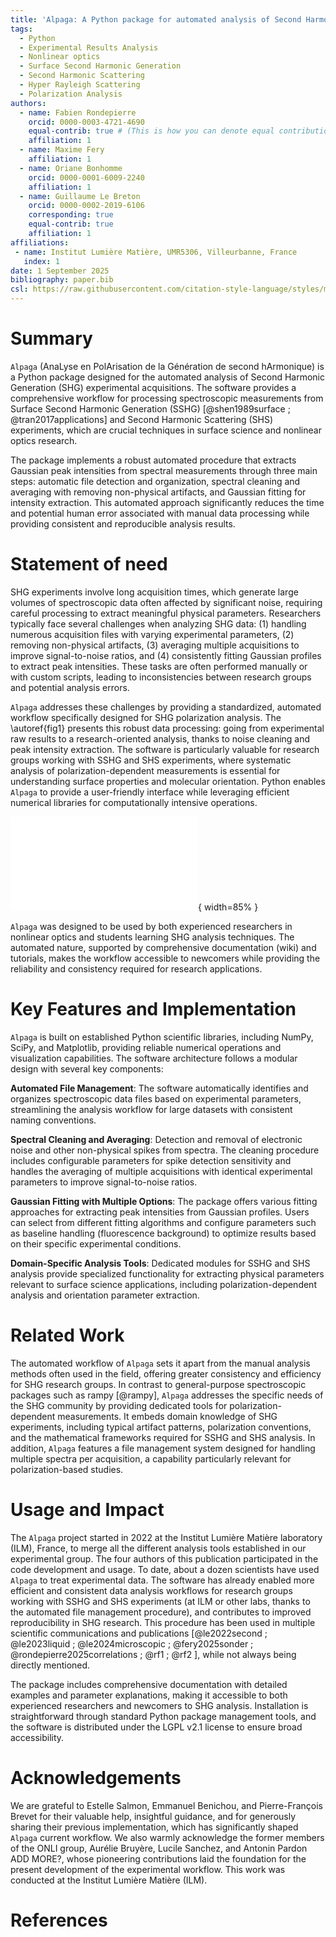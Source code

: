 ```yaml
---
title: 'Alpaga: A Python package for automated analysis of Second Harmonic Generation polarization experiments'
tags:
  - Python
  - Experimental Results Analysis 
  - Nonlinear optics
  - Surface Second Harmonic Generation
  - Second Harmonic Scattering
  - Hyper Rayleigh Scattering
  - Polarization Analysis
authors:
  - name: Fabien Rondepierre
    orcid: 0000-0003-4721-4690
    equal-contrib: true # (This is how you can denote equal contributions between multiple authors)
    affiliation: 1
  - name: Maxime Fery 
    affiliation: 1
  - name: Oriane Bonhomme
    orcid: 0000-0001-6009-2240
    affiliation: 1
  - name: Guillaume Le Breton
    orcid: 0000-0002-2019-6106
    corresponding: true
    equal-contrib: true
    affiliation: 1 
affiliations:
 - name: Institut Lumière Matière, UMR5306, Villeurbanne, France
   index: 1
date: 1 September 2025
bibliography: paper.bib
csl: https://raw.githubusercontent.com/citation-style-language/styles/master/ieee.csl
---
```


# Summary

`Alpaga` (AnaLyse en PolArisation de la Génération de second hArmonique) is a Python package designed for the automated analysis of Second Harmonic Generation (SHG) experimental acquisitions. The software provides a comprehensive workflow for processing spectroscopic measurements from Surface Second Harmonic Generation (SSHG) [@shen1989surface ; @tran2017applications] and Second Harmonic Scattering (SHS) experiments, which are crucial techniques in surface science and nonlinear optics research.

The package implements a robust automated procedure that extracts Gaussian peak intensities from spectral measurements through three main steps: automatic file detection and organization, spectral cleaning and averaging with  removing non-physical artifacts, and Gaussian fitting for intensity extraction. This automated approach significantly reduces the time and potential human error associated with manual data processing while providing consistent and reproducible analysis results.

# Statement of need

SHG experiments involve long acquisition times, which generate large volumes of spectroscopic data often affected by significant noise, requiring careful processing to extract meaningful physical parameters. Researchers typically face several challenges when analyzing SHG data: (1) handling numerous acquisition files with varying experimental parameters, (2) removing non-physical artifacts, (3) averaging multiple acquisitions to improve signal-to-noise ratios, and (4) consistently fitting Gaussian profiles to extract peak intensities. These tasks are often performed manually or with custom scripts, leading to inconsistencies between research groups and potential analysis errors.


`Alpaga` addresses these challenges by providing a standardized, automated workflow specifically designed for SHG polarization analysis. The \autoref{fig1} presents this robust data processing: going from experimental raw results to a research-oriented analysis, thanks to noise cleaning and peak intensity extraction. The software is particularly valuable for research groups working with SSHG and SHS experiments, where systematic analysis of polarization-dependent measurements is essential for understanding surface properties and molecular orientation. Python enables `Alpaga` to provide a user-friendly interface while leveraging efficient numerical libraries for computationally intensive operations.

![Alpaga goal: robustly extract from raw spectra meaningful information from a) second harmonic generation experimental setups . b) Sequence of second-harmonic signal processing steps: Suppression of spurious peaks and averaging of multiple acquisitions performed with the averaging_and_cleaning function;  Noise estimation and correction across distinct processing regions using the remove_noise function; Extraction of the second-harmonic component followed by Gaussian fitting with the fit_gauss function; c) Fourier analysis of polarization-resolved SHS measurements using the analysis_polarisation_SHS_V function.\label{fig1}](fig1.pdf){ width=85% }

`Alpaga` was designed to be used by both experienced researchers in nonlinear optics and students learning SHG analysis techniques. The automated nature, supported by comprehensive documentation (wiki) and tutorials, makes the workflow accessible to newcomers while providing the reliability and consistency required for research applications.

# Key Features and Implementation

`Alpaga` is built on established Python scientific libraries, including NumPy, SciPy, and Matplotlib, providing reliable numerical operations and visualization capabilities. The software architecture follows a modular design with several key components:

**Automated File Management**: The software automatically identifies and organizes spectroscopic data files based on experimental parameters, streamlining the analysis workflow for large datasets with consistent naming conventions.

**Spectral Cleaning and Averaging**: Detection and removal of electronic noise and other non-physical spikes from spectra. The cleaning procedure includes configurable parameters for spike detection sensitivity and handles the averaging of multiple acquisitions with identical experimental parameters to improve signal-to-noise ratios.

**Gaussian Fitting with Multiple Options**: The package offers various fitting approaches for extracting peak intensities from Gaussian profiles. Users can select from different fitting algorithms and configure parameters such as baseline handling (fluorescence background) to optimize results based on their specific experimental conditions.

**Domain-Specific Analysis Tools**: Dedicated modules for SSHG and SHS analysis provide specialized functionality for extracting physical parameters relevant to surface science applications, including polarization-dependent analysis and orientation parameter extraction.

# Related Work
The automated workflow of `Alpaga` sets it apart from the manual analysis methods often used in the field, offering greater consistency and efficiency for SHG research groups.
In contrast to general-purpose spectroscopic packages such as rampy [@rampy], `Alpaga` addresses the specific needs of the SHG community by providing dedicated tools for polarization-dependent measurements.
It embeds domain knowledge of SHG experiments, including typical artifact patterns, polarization conventions, and the mathematical frameworks required for SSHG and SHS analysis.
In addition, `Alpaga` features a file management system designed for handling multiple spectra per acquisition, a capability particularly relevant for polarization-based studies.

# Usage and Impact
The `Alpaga` project started in 2022 at the Institut Lumière Matière laboratory (ILM), France, to merge all the different analysis tools established in our experimental group. The four authors of this publication participated in the code development and usage. 
To date, about a dozen scientists have used `Alpaga` to treat experimental data. 
The software has already enabled more efficient and consistent data analysis workflows for research groups working with SSHG and SHS experiments (at ILM or other labs, thanks to the automated file management procedure), and contributes to improved reproducibility in SHG research.
This procedure has been used in multiple scientific communications and publications [@le2022second ; @le2023liquid ; @le2024microscopic ; @fery2025sonder ; @rondepierre2025correlations ; @rf1 ; @rf2 ], while not always being directly mentioned. 

The package includes comprehensive documentation with detailed examples and parameter explanations, making it accessible to both experienced researchers and newcomers to SHG analysis. Installation is straightforward through standard Python package management tools, and the software is distributed under the LGPL v2.1 license to ensure broad accessibility.

# Acknowledgements
We are grateful to Estelle Salmon, Emmanuel Benichou, and Pierre-François Brevet for their valuable help, insightful guidance, and for generously sharing their previous implementation, which has significantly shaped `Alpaga` current workflow.
We also warmly acknowledge the former members of the ONLI group, Aurélie Bruyère, Lucile Sanchez, and Antonin Pardon ADD MORE?, whose pioneering contributions laid the foundation for the present development of the experimental workflow.
This work was conducted at the Institut Lumière Matière (ILM).

# References

